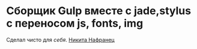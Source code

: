 # Сборщик Gulp вместе с jade,stylus с переносом js, fonts, img
Сделал чисто для *себя*. [Никита Нафранец](http://vk.com/dimensi)